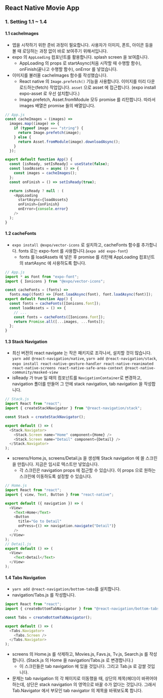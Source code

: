 ## React Native Movie App

### 1. Setting 1.1 ~ 1.4

#### 1.1 cacheImages

- 앱을 시작하기 위한 준비 과정이 필요합니다. 사용자가 이미지, 폰트, 아이콘 등을 볼 때 로딩하는 과정 없이 바로 보여주기 위해서입니다.
- expo 의 `AppLoading` 컴포넌트를 활용합니다. splash screen 을 보여줍니다.
  - AppLoading 의 props 로 startAsync(처음 시작할 때 수행할 함수), onFinish(끝나고 수행할 함수), onError 를 넣었습니다.
- 이미지를 불러올 cacheImages 함수를 작성했습니다.
  - React native 의 `Image.prefetch()` 기능을 사용합니다. 이미지를 미리 다운로드하는(fetch) 작업입니다. `asset` 으로 asset 에 접근합니다. (expo install expo-asset 로 우선 설치합니다.)
  - Image.prefetch, Asset.fromModule 모두 promise 를 리턴합니다. 따라서 images 배열은 promise 들의 배열입니다.

```javascript
// App.js
const cacheImages = (images) =>
  images.map((image) => {
    if (typeof image === "string") {
      return Image.prefetch(image);
    } else {
      return Asset.fromModule(image).downloadAsync();
    }
  });

export default function App() {
  const [isReady, setIsReady] = useState(false);
  const loadAssets = async () => {
    const images = cacheImages();
  };
  const onFinish = () => setIsReady(true);

  return isReady ? null : (
    <AppLoading
      startAsync={loadAssets}
      onFinish={onFinish}
      onError={console.error}
    />
  );
}
```

#### 1.2 cacheFonts

- `expo install @expo/vector-icons` 로 설치하고, cacheFonts 함수를 추가합니다. fonts 로는 expo-font 를 사용합니다.(`expo add expo-font`)
  - fonts 를 loadAssets 에 넣은 후 promise 를 리턴해 AppLoading 컴포넌트의 startAsync 에 사용하도록 합니다.

```javascript
// App.js
import * as Font from "expo-font";
import { Ionicons } from "@expo/vector-icons";

const cacheFonts = (fonts) =>
  fonts.map((font) => [Font.loadAsync(font), font.loadAsync(font)]);
export default function App() {
  const fonts = cacheFonts([Ionicons.font]);
  const loadAssets = () => {
    // ...
    const fonts = cacheFonts([Ionicons.font]);
    return Promise.all([...images, ...fonts]);
  };
}
```

#### 1.3 Stack Navigation

- 최신 버젼의 react navigate 는 작은 패키지로 조각나서, 설치할 것이 많습니다. `yarn add @react-navigation/native`, `yarn add @react-navigation/stack`, `expo install react-native-gesture-handler react-native-reanimated react-native-screens react-native-safe-area-context @react-native-community/masked-view`
- isReady 가 true 일 때의 컴포넌트를 `NavigationContainer`로 변경하고, navigation 폴더를 만들어 그 안에 stack navigation, tab navigation 을 작성합니다.

```javascript
// Stack.js
import React from "react";
import { createStackNavigator } from "@react-navigation/stack";

const Stack = createStackNavigator();

export default () => (
  <Stack.Navigator>
    <Stack.Screen name="Home" component={Home} />
    <Stack.Screen name="Detail" component={Detail} />
  </Stack.Navigator>
);
```

- screens/Home.js, screens/Detail.js 을 생성해 Stack navigation 에 쓸 스크린을 만듭니다. 지금은 임시로 텍스트만 넣었습니다.
  - 각 스크린은 navigation props 에 접근할 수 있습니다. 이 props 으로 원하는 스크린에 이동하도록 설정할 수 있습니다.

```javascript
// Home.js
import React from "react";
import { view, Text, Button } from "react-native";

export default ({ navigation }) => (
  <View>
    <Text>Home</Text>
    <Button
      title="Go to Detail"
      onPress={() => navigation.navigate("Detail")}
    />
  </View>
);
// Detail.js
export default () => (
  <View>
    <Text>Detail</Text>
  </View>
);
```

#### 1.4 Tabs Navigation

- `yarn add @react-navigation/bottom-tabs`를 설치합니다.
- navigation/Tabs.js 를 작성합니다.

```javascript
import React from "react";
import { createBottomTabNavigator } from "@react-navigation/bottom-tabs";

const Tabs = createBottomTabNavigator();

export default () => (
  <Tabs.Navigator>
    <Tabs.Screen />
  </Tabs.Navigator>
);
```

- screens 의 Home.js 를 삭제하고, Movies.js, Favs.js, Tv.js, Search.js 를 작성합니다. (Stack.js 의 Home 을 navigation/Tabs.js 로 변경합니다.)
  - 이 스크린들은 tab navigation 에 있을 것입니다. 그리고 Tab.js 로 감쌀 것입니다.
- 문제는 tab navigation 의 각 페이지로 이동했을 때, 상단의 제목(헤더)이 바뀌어야 하는데, 상단은 stack navigation 의 영역으로 바꿀 수가 없다는 것입니다. 그래서 Tab.Navigator 에서 부모인 tab navigator 의 제목을 바꿔보도록 합니다.
